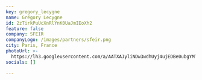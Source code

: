 ```yaml
---
key: gregory_lecygne
name: Grégory Lecygne
id: 2zTirkPuUcXnRlYnK0UaJmIEoXh2
feature: false
company: SFEIR
companyLogo: /images/partners/sfeir.png
city: Paris, France
photoUrl: >-
  https://lh3.googleusercontent.com/a/AATXAJyliNDw3wdhUyj4ujEDBe0ubgYMT4cHaA5dLLAg=s96-c
socials: []

---
```


